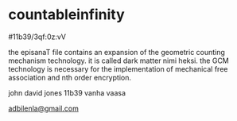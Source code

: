 # countableinfinity
#11b39/3qf:0z:vV

the episanaT file contains an expansion of the geometric counting mechanism technology.  it is
called dark matter nimi heksi.  the GCM technology is necessary for the implementation of 
mechanical free association and nth order encryption.  

john david jones
11b39
vanha vaasa

adbilenla@gmail.com

